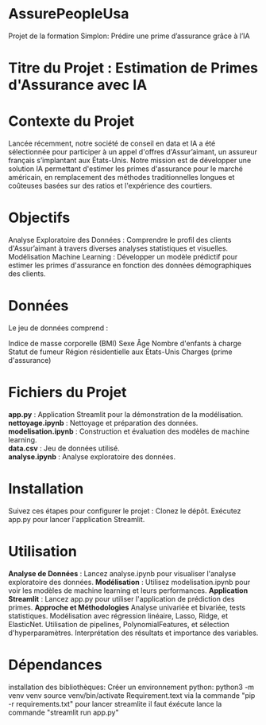 # AssurePeopleUsa
Projet de la formation Simplon: Prédire une prime d’assurance grâce à l’IA

# Titre du Projet : Estimation de Primes d'Assurance avec IA
# Contexte du Projet
Lancée récemment, notre société de conseil en data et IA a été sélectionnée pour participer à un appel d'offres d'Assur’aimant, un assureur français s’implantant aux États-Unis. Notre mission est de développer une solution IA permettant d'estimer les primes d'assurance pour le marché américain, en remplacement des méthodes traditionnelles longues et coûteuses basées sur des ratios et l'expérience des courtiers.

# Objectifs
Analyse Exploratoire des Données : Comprendre le profil des clients d'Assur’aimant à travers diverses analyses statistiques et visuelles.
Modélisation Machine Learning : Développer un modèle prédictif pour estimer les primes d'assurance en fonction des données démographiques des clients.

# Données
Le jeu de données comprend :

Indice de masse corporelle (BMI)
Sexe
Âge
Nombre d'enfants à charge
Statut de fumeur
Région résidentielle aux États-Unis
Charges (prime d'assurance)

# Fichiers du Projet
**app.py** : Application Streamlit pour la démonstration de la modélisation. <br>
**nettoyage.ipynb** : Nettoyage et préparation des données.<br>
**modelisation.ipynb** : Construction et évaluation des modèles de machine learning.<br>
**data.csv** : Jeu de données utilisé.<br>
**analyse.ipynb** : Analyse exploratoire des données.

# Installation
Suivez ces étapes pour configurer le projet :
Clonez le dépôt.
Exécutez app.py pour lancer l'application Streamlit.

# Utilisation
**Analyse de Données** :
Lancez analyse.ipynb pour visualiser l'analyse exploratoire des données.
**Modélisation** :
Utilisez modelisation.ipynb pour voir les modèles de machine learning et leurs performances.
**Application Streamlit** : 
Lancez app.py pour utiliser l'application de prédiction des primes.
**Approche et Méthodologies**
Analyse univariée et bivariée, tests statistiques.
Modélisation avec régression linéaire, Lasso, Ridge, et ElasticNet.
Utilisation de pipelines, PolynomialFeatures, et sélection d'hyperparamètres.
Interprétation des résultats et importance des variables.


# Dépendances
installation des bibliothèques:
Créer un environnement python:
python3 -m venv venv
source venv/bin/activate
Requirement.text via la commande "pip -r requirements.txt"
pour lancer streamlite il faut éxécute lance la commande "streamlit run app.py"


